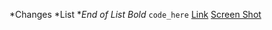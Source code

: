 *Changes
*List
*_End of List_
*Bold*
```code_here```
[Link](www.google.com)
[Screen Shot](https://github.com/nicole7/phase-0-gps-2/blob/master/GPS-ScreenShot.png)

